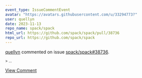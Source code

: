 ```yaml
---
event_type: IssueCommentEvent
avatar: "https://avatars.githubusercontent.com/u/33294773?"
user: quellyn
date: 2023-11-13
repo_name: spack/spack
html_url: https://github.com/spack/spack/pull/38736
repo_url: https://github.com/spack/spack
---
```


<a href='https://github.com/quellyn' target='_blank'>quellyn</a> commented on issue <a href='https://github.com/spack/spack/pull/38736' target='_blank'>spack/spack#38736</a>.

<small>> ...</small>

<a href='https://github.com/spack/spack/pull/38736' target='_blank'>View Comment</a>